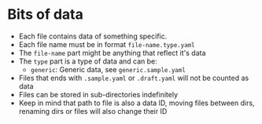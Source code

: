 # Bits of data

* Each file contains data of something specific. 
* Each file name must be in format `file-name.type.yaml`
* The `file-name` part might be anything that reflect it's data
* The `type` part is a type of data and can be:
    * `generic`: Generic data, see `generic.sample.yaml`
* Files that ends with `.sample.yaml` or `.draft.yaml` will not be counted as data
* Files can be stored in sub-directories indefinitely
* Keep in mind that path to file is also a data ID, moving files between dirs, renaming dirs or files will also change their ID